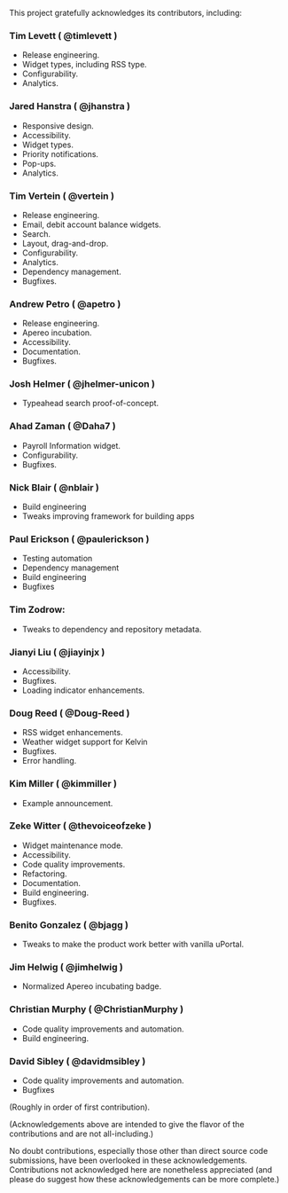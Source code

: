 This project gratefully acknowledges its contributors, including:

<!-- using headings for accessibility; abusing h3s because bigger headings too ugly. It's a compromise. -->

### Tim Levett ( @timlevett )

+ Release engineering.
+ Widget types, including RSS type.
+ Configurability.
+ Analytics.

### Jared Hanstra ( @jhanstra )

+ Responsive design.
+ Accessibility.
+ Widget types.
+ Priority notifications.
+ Pop-ups.
+ Analytics.

### Tim Vertein ( @vertein )

+ Release engineering.
+ Email, debit account balance widgets.
+ Search.
+ Layout, drag-and-drop.
+ Configurability.
+ Analytics.
+ Dependency management.
+ Bugfixes.

### Andrew Petro ( @apetro )

+ Release engineering.
+ Apereo incubation.
+ Accessibility.
+ Documentation.
+ Bugfixes.


### Josh Helmer ( @jhelmer-unicon )

+ Typeahead search proof-of-concept.

### Ahad Zaman ( @Daha7 )

+ Payroll Information widget.
+ Configurability.
+ Bugfixes.

### Nick Blair ( @nblair )

+ Build engineering
+ Tweaks improving framework for building apps

### Paul Erickson ( @paulerickson )

+ Testing automation
+ Dependency management
+ Build engineering
+ Bugfixes

### Tim Zodrow:

+ Tweaks to dependency and repository metadata.

### Jianyi Liu ( @jiayinjx )

+ Accessibility.
+ Bugfixes.
+ Loading indicator enhancements.


### Doug Reed ( @Doug-Reed )

+ RSS widget enhancements.
+ Weather widget support for Kelvin
+ Bugfixes.
+ Error handling.

### Kim Miller ( @kimmiller )

+ Example announcement.

### Zeke Witter ( @thevoiceofzeke )

+ Widget maintenance mode.
+ Accessibility.
+ Code quality improvements.
+ Refactoring.
+ Documentation.
+ Build engineering.
+ Bugfixes.

### Benito Gonzalez ( @bjagg )

+ Tweaks to make the product work better with vanilla uPortal.

### Jim Helwig ( @jimhelwig )

+ Normalized Apereo incubating badge.

### Christian Murphy ( @ChristianMurphy )

+ Code quality improvements and automation.
+ Build engineering.

### David Sibley ( @davidmsibley )

+ Code quality improvements and automation.
+ Bugfixes

(Roughly in order of first contribution).

(Acknowledgements above are intended to give the flavor of the contributions and are not all-including.)

No doubt contributions, especially those other than direct source code submissions, have been overlooked in these acknowledgements. Contributions not acknowledged here are nonetheless appreciated (and please do suggest how these acknowledgements can be more complete.)
